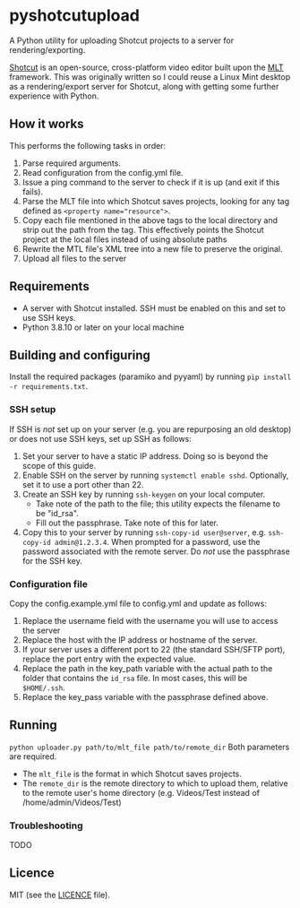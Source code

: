 # pyshotcutupload
A Python utility for uploading Shotcut projects to a server for rendering/exporting.

[Shotcut](https://shotcut.org/) is an open-source, cross-platform video editor built upon the [MLT](https://www.mltframework.org/) framework. This was originally written so I could reuse a Linux Mint desktop as a rendering/export server for Shotcut, along with getting some further experience with Python.

## How it works
This performs the following tasks in order:
1. Parse required arguments.
2. Read configuration from the config.yml file.
3. Issue a ping command to the server to check if it is up (and exit if this fails).
4. Parse the MLT file into which Shotcut saves projects, looking for any tag defined as `<property name="resource">`.
5. Copy each file mentioned in the above tags to the local directory and strip out the path from the tag. This effectively points the Shotcut project at the local files instead of using absolute paths
6. Rewrite the MTL file's XML tree into a new file to preserve the original.
6. Upload all files to the server

## Requirements
- A server with Shotcut installed. SSH must be enabled on this and set to use SSH keys.
- Python 3.8.10 or later on your local machine

## Building and configuring
Install the required packages (paramiko and pyyaml) by running `pip install -r requirements.txt`.

### SSH setup
If SSH is _not_ set up on your server (e.g. you are repurposing an old desktop) or does not use SSH keys, set up SSH as follows:
1. Set your server to have a static IP address. Doing so is beyond the scope of this guide.
2. Enable SSH on the server by running `systemctl enable sshd`. Optionally, set it to use a port other than 22.
3. Create an SSH key by running `ssh-keygen` on your local computer. 
	- Take note of the path to the file; this utility expects the filename to be "id_rsa".
	- Fill out the passphrase. Take note of this for later.
4. Copy this to your server by running `ssh-copy-id user@server`, e.g. `ssh-copy-id admin@1.2.3.4`. When prompted for a password, use the password associated with the remote server. Do *not* use the passphrase for the SSH key.

### Configuration file
Copy the config.example.yml file to config.yml and update as follows:
1. Replace the username field with the username you will use to access the server
2. Replace the host with the IP address or hostname of the server.
3. If your server uses a different port to 22 (the standard SSH/SFTP port), replace the port entry with the expected value.
4. Replace the path in the key_path variable with the actual path to the folder that contains the `id_rsa` file. In most cases, this will be `$HOME/.ssh`.
5. Replace the key_pass variable with the passphrase defined above.

## Running
`python uploader.py path/to/mlt_file path/to/remote_dir`
Both parameters are required.
- The `mlt_file` is the format in which Shotcut saves projects.
- The `remote_dir` is the remote directory to which to upload them, relative to the remote user's home directory (e.g. Videos/Test instead of /home/admin/Videos/Test)

### Troubleshooting
TODO

## Licence
MIT (see the [LICENCE](./LICENCE) file).